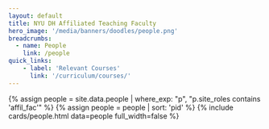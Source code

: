 ```yaml
---
layout: default
title: NYU DH Affiliated Teaching Faculty
hero_image: '/media/banners/doodles/people.png'
breadcrumbs:
  - name: People
    link: /people
quick_links:
    - label: 'Relevant Courses'
      link: '/curriculum/courses/'
---
```


<div class="container">
{% assign people = site.data.people | where_exp: "p", "p.site_roles contains 'affil_fac'" %}
{% assign people = people | sort: 'pid' %}
{% include cards/people.html data=people full_width=false %}
</div>